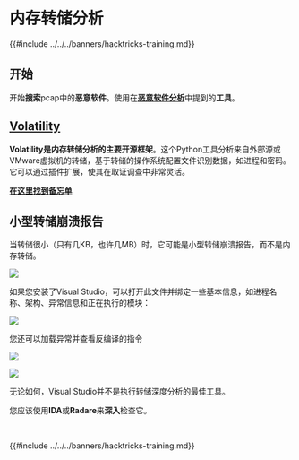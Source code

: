 # 内存转储分析

{{#include ../../../banners/hacktricks-training.md}}

## 开始

开始**搜索**pcap中的**恶意软件**。使用在[**恶意软件分析**](../malware-analysis.md)中提到的**工具**。

## [Volatility](../../../generic-methodologies-and-resources/basic-forensic-methodology/memory-dump-analysis/volatility-cheatsheet.md)

**Volatility是内存转储分析的主要开源框架**。这个Python工具分析来自外部源或VMware虚拟机的转储，基于转储的操作系统配置文件识别数据，如进程和密码。它可以通过插件扩展，使其在取证调查中非常灵活。

**[在这里找到备忘单](../../../generic-methodologies-and-resources/basic-forensic-methodology/memory-dump-analysis/volatility-cheatsheet.md)**

## 小型转储崩溃报告

当转储很小（只有几KB，也许几MB）时，它可能是小型转储崩溃报告，而不是内存转储。

![](<../../../images/image (216).png>)

如果您安装了Visual Studio，可以打开此文件并绑定一些基本信息，如进程名称、架构、异常信息和正在执行的模块：

![](<../../../images/image (217).png>)

您还可以加载异常并查看反编译的指令

![](<../../../images/image (219).png>)

![](<../../../images/image (218) (1).png>)

无论如何，Visual Studio并不是执行转储深度分析的最佳工具。

您应该使用**IDA**或**Radare**来**深入**检查它。

​

{{#include ../../../banners/hacktricks-training.md}}
